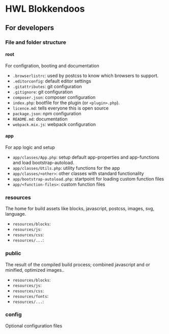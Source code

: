 HWL Blokkendoos
===

For developers
---

### File and folder structure  ###

#### root ####
For configration, booting and documentation

- `.browserlistrc`: used by postcss to know which browsers to support.
- `.editorconfig`: default editor settings
- `.gitattributes`: git configuration
- `.gitignore`: git configuration
- `composer.json`: composer configuration
- `index.php`: bootfile for the plugin (or `<plugin>.php`).
- `licence.md`: tells everyone this is open source
- `package.json`: npm configuration
- `README.md`: documentation
- `webpack.mix.js`: webpack configuration

#### app ####
For app logic and setup

- `app/classes/App.php`: setup default app-properties and app-functions and load bootstrap-autoload.
- `app/classes/Utils.php`: utility functions for the app
- `app/classes/<other>`: other classes with standard functionality
- `app/bootstrap-autoload.php`: startpoint for loading custom function files
- `app/<function-files>`: custom function files

### resources ###
The home for build assets like blocks, javascript, postcss, images, svg, language.

- `resources/blocks`:
- `resources/js`:
- `resources/css`:
- `resources/...`:

### public ###
The result of the compiled build process; combined javascript and or minified, optimized images..

- `resources/blocks`:
- `resources/js`:
- `resources/css`:
- `resources/fonts`:
- `resources/...`:

### config ###
Optional configuration files

